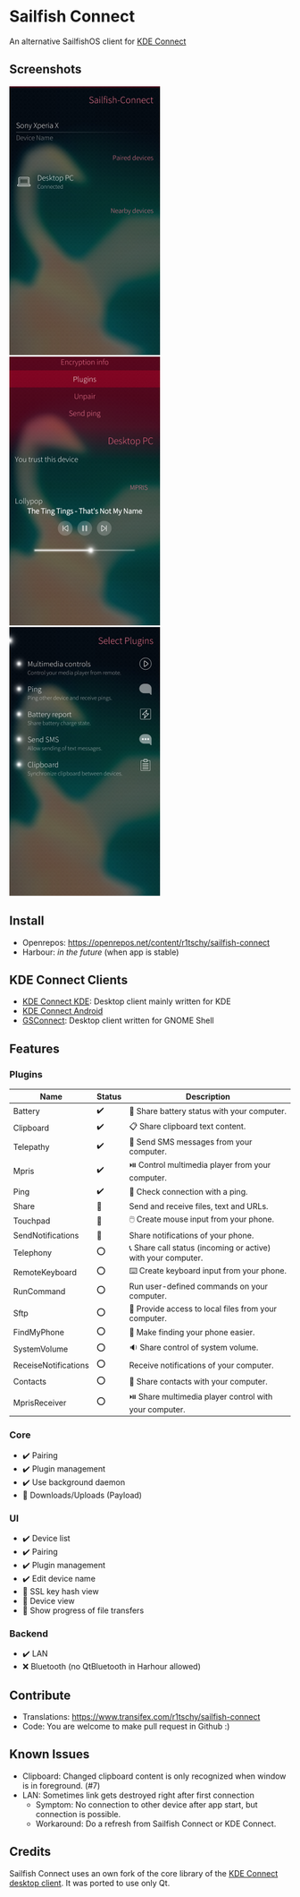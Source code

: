 # Sailfish Connect

An alternative SailfishOS client for [KDE Connect](https://community.kde.org/KDEConnect)

## Screenshots

![Screenshot 1](/doc/Screenshot_1.png)
![Screenshot 2](/doc/Screenshot_2.png)
![Screenshot 3](/doc/Screenshot_3.png)

## Install

* Openrepos: https://openrepos.net/content/r1tschy/sailfish-connect
* Harbour: *in the future* (when app is stable)

## KDE Connect Clients

* [KDE Connect KDE](https://github.com/KDE/kdeconnect-kde): Desktop client mainly written for KDE
* [KDE Connect Android](https://f-droid.org/packages/org.kde.kdeconnect_tp)
* [GSConnect](https://extensions.gnome.org/extension/1319/gsconnect/): Desktop client written for GNOME Shell

## Features

### Plugins

Name | Status | Description
-----|--------|------------
Battery | :heavy_check_mark: | :battery: Share battery status with your computer.
Clipboard | :heavy_check_mark: | :clipboard: Share clipboard text content.
Telepathy | :heavy_check_mark: | :speech_balloon: Send SMS messages from your computer.
Mpris | :heavy_check_mark: | :play_or_pause_button: Control multimedia player from your computer.
Ping | :heavy_check_mark: | :wave: Check connection with a ping.
Share | :construction: | Send and receive files, text and URLs.
Touchpad | :construction: | :computer_mouse: Create mouse input from your phone.
SendNotifications | :construction: | Share notifications of your phone.
Telephony | :o: | :telephone_receiver: Share call status (incoming or active) with your computer.
RemoteKeyboard | :o: | :keyboard: Create keyboard input from your phone.
RunCommand | :o: | Run user-defined commands on your computer.
Sftp | :o: | :open_file_folder: Provide access to local files from your computer.
FindMyPhone | :o: | :vibration_mode: Make finding your phone easier.
SystemVolume | :o: | :sound: Share control of system volume.
ReceiseNotifications | :o: | Receive notifications of your computer.
Contacts | :o: | :busts_in_silhouette: Share contacts with your computer.
MprisReceiver | :o: | :play_or_pause_button: Share multimedia player control with your computer.


### Core
* :heavy_check_mark: Pairing
* :heavy_check_mark: Plugin management
* :heavy_check_mark: Use background daemon
* :construction: Downloads/Uploads (Payload)

### UI
* :heavy_check_mark: Device list
* :heavy_check_mark: Pairing
* :heavy_check_mark: Plugin management
* :heavy_check_mark: Edit device name
* :construction: SSL key hash view
* :construction: Device view
* :construction: Show progress of file transfers

### Backend
* :heavy_check_mark: LAN
* :x: Bluetooth (no QtBluetooth in Harhour allowed)

## Contribute

* Translations: https://www.transifex.com/r1tschy/sailfish-connect
* Code: You are welcome to make pull request in Github :)

## Known Issues

* Clipboard: Changed clipboard content is only recognized when window is in
   foreground. (#7)
* LAN: Sometimes link gets destroyed right after first connection
   * Symptom: No connection to other device after app start, but connection is possible.
   * Workaround: Do a refresh from Sailfish Connect or KDE Connect.

## Credits

Sailfish Connect uses an own fork of the core library of the [KDE Connect desktop client](https://cgit.kde.org/kdeconnect-kde.git/). It was ported to use only Qt.
